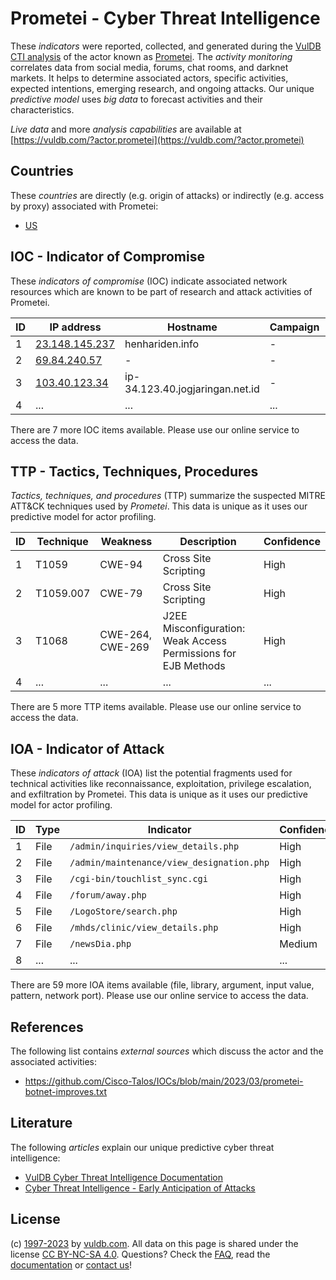# Prometei - Cyber Threat Intelligence

These _indicators_ were reported, collected, and generated during the [VulDB CTI analysis](https://vuldb.com/?kb.cti) of the actor known as [Prometei](https://vuldb.com/?actor.prometei). The _activity monitoring_ correlates data from social media, forums, chat rooms, and darknet markets. It helps to determine associated actors, specific activities, expected intentions, emerging research, and ongoing attacks. Our unique _predictive model_ uses _big data_ to forecast activities and their characteristics.

_Live data_ and more _analysis capabilities_ are available at [https://vuldb.com/?actor.prometei](https://vuldb.com/?actor.prometei)

## Countries

These _countries_ are directly (e.g. origin of attacks) or indirectly (e.g. access by proxy) associated with Prometei:

* [US](https://vuldb.com/?country.us)

## IOC - Indicator of Compromise

These _indicators of compromise_ (IOC) indicate associated network resources which are known to be part of research and attack activities of Prometei.

ID | IP address | Hostname | Campaign | Confidence
-- | ---------- | -------- | -------- | ----------
1 | [23.148.145.237](https://vuldb.com/?ip.23.148.145.237) | henhariden.info | - | High
2 | [69.84.240.57](https://vuldb.com/?ip.69.84.240.57) | - | - | High
3 | [103.40.123.34](https://vuldb.com/?ip.103.40.123.34) | ip-34.123.40.jogjaringan.net.id | - | High
4 | ... | ... | ... | ...

There are 7 more IOC items available. Please use our online service to access the data.

## TTP - Tactics, Techniques, Procedures

_Tactics, techniques, and procedures_ (TTP) summarize the suspected MITRE ATT&CK techniques used by _Prometei_. This data is unique as it uses our predictive model for actor profiling.

ID | Technique | Weakness | Description | Confidence
-- | --------- | -------- | ----------- | ----------
1 | T1059 | CWE-94 | Cross Site Scripting | High
2 | T1059.007 | CWE-79 | Cross Site Scripting | High
3 | T1068 | CWE-264, CWE-269 | J2EE Misconfiguration: Weak Access Permissions for EJB Methods | High
4 | ... | ... | ... | ...

There are 5 more TTP items available. Please use our online service to access the data.

## IOA - Indicator of Attack

These _indicators of attack_ (IOA) list the potential fragments used for technical activities like reconnaissance, exploitation, privilege escalation, and exfiltration by Prometei. This data is unique as it uses our predictive model for actor profiling.

ID | Type | Indicator | Confidence
-- | ---- | --------- | ----------
1 | File | `/admin/inquiries/view_details.php` | High
2 | File | `/admin/maintenance/view_designation.php` | High
3 | File | `/cgi-bin/touchlist_sync.cgi` | High
4 | File | `/forum/away.php` | High
5 | File | `/LogoStore/search.php` | High
6 | File | `/mhds/clinic/view_details.php` | High
7 | File | `/newsDia.php` | Medium
8 | ... | ... | ...

There are 59 more IOA items available (file, library, argument, input value, pattern, network port). Please use our online service to access the data.

## References

The following list contains _external sources_ which discuss the actor and the associated activities:

* https://github.com/Cisco-Talos/IOCs/blob/main/2023/03/prometei-botnet-improves.txt

## Literature

The following _articles_ explain our unique predictive cyber threat intelligence:

* [VulDB Cyber Threat Intelligence Documentation](https://vuldb.com/?kb.cti)
* [Cyber Threat Intelligence - Early Anticipation of Attacks](https://www.scip.ch/en/?labs.20201022)

## License

(c) [1997-2023](https://vuldb.com/?kb.changelog) by [vuldb.com](https://vuldb.com/?kb.about). All data on this page is shared under the license [CC BY-NC-SA 4.0](https://creativecommons.org/licenses/by-nc-sa/4.0/). Questions? Check the [FAQ](https://vuldb.com/?kb.faq), read the [documentation](https://vuldb.com/?kb) or [contact us](https://vuldb.com/?contact)!
